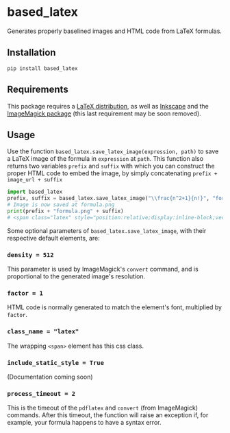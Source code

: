# based_latex

Generates properly baselined images and HTML code from LaTeX formulas.

## Installation

```
pip install based_latex
```

## Requirements

This package requires a [LaTeX distribution](https://www.latex-project.org/), as well as [Inkscape](https://inkscape.org/) and the [ImageMagick package](https://imagemagick.org/) (this last requirement may be soon removed).

## Usage

Use the function `based_latex.save_latex_image(expression, path)` to save a LaTeX image of the formula in `expression` at `path`. This function also returns two variables `prefix` and `suffix` with which you can construct the proper HTML code to embed the image, by simply concatenating `prefix + image_url + suffix`

```python
import based_latex
prefix, suffix = based_latex.save_latex_image("\\frac{n^2+1}{n!}", "formula.png")
# Image is now saved at formula.png
print(prefix + "formula.png" + suffix)
# <span class="latex" style="position:relative;display:inline-block;vertical-align:0;width:2.125em;height:1.1406em;margin-bottom:0.4062em;"><img style="position:absolute;top:0;left:0;width:100%;height:200%;margin:0;padding:0;border-style:none;border:0;" src="formula.png"/></span>
```

Some optional parameters of `based_latex.save_latex_image`, with their respective default elements, are:

### `density = 512`
This parameter is used by ImageMagick's `convert` command, and is proportional to the generated image's resolution.

### `factor = 1`
HTML code is normally generated to match the element's font, multiplied by `factor`.

### `class_name = "latex"`
The wrapping `<span>` element has this css class.

### `include_static_style = True`
(Documentation coming soon)

### `process_timeout = 2`
This is the timeout of the `pdflatex` and `convert` (from ImageMagick) commands. After this timeout, the function will raise an exception if, for example, your formula happens to have a syntax error.